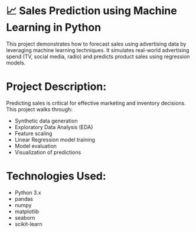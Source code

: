 # 📈 Sales Prediction using Machine Learning in Python

This project demonstrates how to forecast sales using advertising data by leveraging machine learning techniques. It simulates real-world advertising spend (TV, social media, radio) and predicts product sales using regression models.

# Project Description:

Predicting sales is critical for effective marketing and inventory decisions. This project walks through:

- Synthetic data generation
- Exploratory Data Analysis (EDA)
- Feature scaling
- Linear Regression model training
- Model evaluation
- Visualization of predictions

# Technologies Used:

- Python 3.x
- pandas
- numpy
- matplotlib
- seaborn
- scikit-learn

